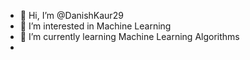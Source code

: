 - 👋 Hi, I’m @DanishKaur29
- 👀 I’m interested in Machine Learning
- 🌱 I’m currently learning Machine Learning Algorithms
- 

<!---
DanishKaur29/DanishKaur29 is a ✨ special ✨ repository because its `README.md` (this file) appears on your GitHub profile.
You can click the Preview link to take a look at your changes.
--->
